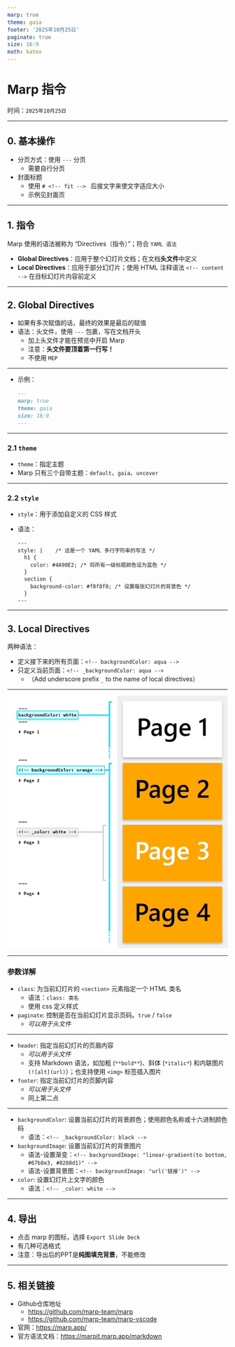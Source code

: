 ```yaml
---
marp: true
theme: gaia
footer: '2025年10月25日'
paginate: true
size: 16:9
math: katex
---
```


# <!-- fit --> Marp 指令

时间：`2025年10月25日`

---

## 0. 基本操作

- 分页方式：使用 `---` 分页
  - 需要自行分页
- 封面标题
  - 使用 `# <!-- fit --> ` 后接文字来使文字适应大小
  - 示例见封面页

---

## 1. 指令

Marp 使用的语法被称为 “Directives（指令）”；符合 `YAML 语法`

- **Global Directives**：应用于整个幻灯片文档；在文档**头文件**中定义
- **Local Directives**：应用于部分幻灯片；使用 HTML 注释语法 `<!-- content -->` 在目标幻灯片内容前定义

---

## 2. Global Directives

- 如果有多次赋值的话，最终的效果是最后的赋值
- 语法：头文件，使用 `---` 包裹，写在文档开头
  - 加上头文件才能在预览中开启 Marp
  - 注意：**头文件要顶着第一行写！**
  - 不使用 `MEP`

---

- 示例：

  ```markdown
  ---
  marp: true
  theme: gaia
  size: 16:9
  ---
  ```

---

### 2.1 `theme`

- `theme`：指定主题
- Marp 只有三个自带主题：`default`、`gaia`、`uncover`

---

### 2.2 `style`

- `style`：用于添加自定义的 CSS 样式
- 语法：

  ```
  ---
  style: |    /* 这是一个 YAML 多行字符串的写法 */
    h1 {
      color: #4A90E2; /* 将所有一级标题颜色设为蓝色 */
    }
    section {
      background-color: #f8f8f8; /* 设置每张幻灯片的背景色 */
    }
  ---
  ```

---

## 3. Local Directives

两种语法：

- 定义接下来的所有页面：`<!-- backgroundColor: aqua -->`
- 只定义当前页面：`<!-- _backgroundColor: aqua -->`
  - （Add underscore prefix `_` to the name of local directives）

---

![fit bg](./images/6.1-1-local_directives.png)

---

### 参数详解

- `class`: 为当前幻灯片的 `<section>` 元素指定一个 HTML 类名
  - 语法：`class: 类名`
  - 使用 css 定义样式
- `paginate`: 控制是否在当前幻灯片显示页码。`true` / `false`
  - *可以用于头文件*

---

- `header`: 指定当前幻灯片的页眉内容
  - *可以用于头文件*
  - 支持 Markdown 语法，如加粗 (`**bold**`)、斜体 (`*italic*`) 和内联图片 `(![alt](url)`）；也支持使用 `<img>` 标签插入图片
- `footer`: 指定当前幻灯片的页脚内容
  - *可以用于头文件*
  - 同上第二点

---

- `backgroundColor`: 设置当前幻灯片的背景颜色；使用颜色名称或十六进制颜色码
  - 语法：`<!-- _backgroundColor: black -->`
- `backgroundImage`: 设置当前幻灯片的背景图片
  - 语法-设置渐变：`<!-- backgroundImage: "linear-gradient(to bottom, #67b8e3, #0288d1)" -->`
  - 语法-设置背景图：`<!-- backgroundImage: "url('链接')" -->`
- `color`: 设置幻灯片上文字的颜色
  - 语法：`<!-- _color: white -->`


---

## 4. 导出

- 点击 marp 的图标，选择 `Export Slide Deck`
- 有几种可选格式
- 注意：导出后的PPT是**纯图填充背景**，不能修改

---

## 5. 相关链接

- Github仓库地址
  - https://github.com/marp-team/marp
  - https://github.com/marp-team/marp-vscode
- 官网：https://marp.app/
- 官方语法文档：https://marpit.marp.app/markdown
